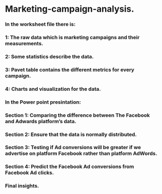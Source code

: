 # Marketing-campaign-analysis.
### In the worksheet file there is:
### 1: The raw data which is marketing campaigns and their measurements.
### 2: Some statistics describe the data.
### 3: Pavet table contains the different metrics for every campaign.
### 4: Charts and visualization for the data.
### In the Power point presintation:
### Section 1: Comparing the difference between The Facebook and Adwards platform’s data.
### Section 2: Ensure that the data is normally distributed.
### Section 3: Testing if Ad conversions will be greater if we advertise on platform Facebook rather than platform AdWords.
### Section 4: Predict the Facebook Ad conversions from Facebook Ad clicks.
### Final insights.

